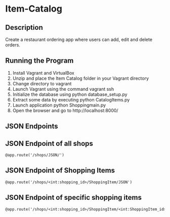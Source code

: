 # Item-Catalog

## Description

Create a restaurant ordering app where users can add, edit and delete orders. 

## Running the Program 

  1. Install Vagrant and VirtualBox
  2. Unzip and place the Item Catalog folder in your Vagrant directory
  3. Change directory to vagrant 
  4. Launch Vagrant using the command vagrant ssh
  5. Initialize the database using python database_setup.py
  6. Extract some data by executing python CatalogItems.py
  7. Launch application python Shoppingmain.py
  8. Open the browser and go to http://localhost:8000/
  
## JSON Endpoints
    
   ## JSON Endpoint of all shops
   
    @app.route('/shops/JSON/')
    
   ## JSON Endpoint of Shopping Items
   
    @app.route('/shops/<int:shopping_id>/ShoppingItem/JSON')

   ## JSON Endpoint of specific shopping items
    @app.route('/shops/<int:shopping_id>/ShoppingItem/<int:ShoppingItem_id>/JSON')
